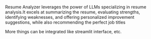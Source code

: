 Resume Analyzer leverages the power of LLMs specializing in resume analysis.It excels at summarizing the resume, evaluating strengths, identifying weaknesses, and offering personalized improvement suggestions, while also recommending the perfect job titles

More things can be integrated like streamlit interface, etc.

